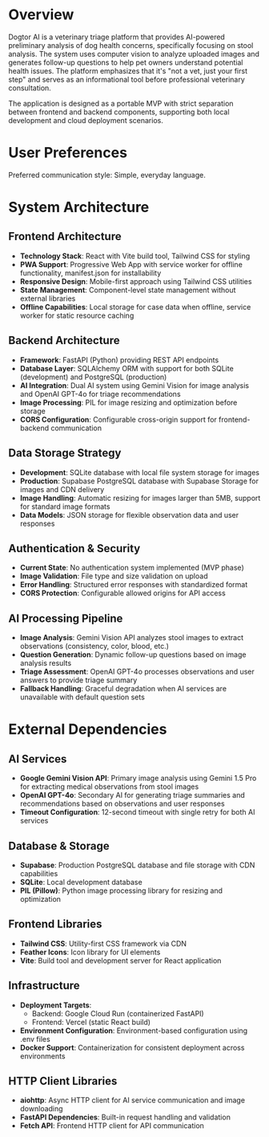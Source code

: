 # Overview

Dogtor AI is a veterinary triage platform that provides AI-powered preliminary analysis of dog health concerns, specifically focusing on stool analysis. The system uses computer vision to analyze uploaded images and generates follow-up questions to help pet owners understand potential health issues. The platform emphasizes that it's "not a vet, just your first step" and serves as an informational tool before professional veterinary consultation.

The application is designed as a portable MVP with strict separation between frontend and backend components, supporting both local development and cloud deployment scenarios.

# User Preferences

Preferred communication style: Simple, everyday language.

# System Architecture

## Frontend Architecture
- **Technology Stack**: React with Vite build tool, Tailwind CSS for styling
- **PWA Support**: Progressive Web App with service worker for offline functionality, manifest.json for installability
- **Responsive Design**: Mobile-first approach using Tailwind CSS utilities
- **State Management**: Component-level state management without external libraries
- **Offline Capabilities**: Local storage for case data when offline, service worker for static resource caching

## Backend Architecture
- **Framework**: FastAPI (Python) providing REST API endpoints
- **Database Layer**: SQLAlchemy ORM with support for both SQLite (development) and PostgreSQL (production)
- **AI Integration**: Dual AI system using Gemini Vision for image analysis and OpenAI GPT-4o for triage recommendations
- **Image Processing**: PIL for image resizing and optimization before storage
- **CORS Configuration**: Configurable cross-origin support for frontend-backend communication

## Data Storage Strategy
- **Development**: SQLite database with local file system storage for images
- **Production**: Supabase PostgreSQL database with Supabase Storage for images and CDN delivery
- **Image Handling**: Automatic resizing for images larger than 5MB, support for standard image formats
- **Data Models**: JSON storage for flexible observation data and user responses

## Authentication & Security
- **Current State**: No authentication system implemented (MVP phase)
- **Image Validation**: File type and size validation on upload
- **Error Handling**: Structured error responses with standardized format
- **CORS Protection**: Configurable allowed origins for API access

## AI Processing Pipeline
- **Image Analysis**: Gemini Vision API analyzes stool images to extract observations (consistency, color, blood, etc.)
- **Question Generation**: Dynamic follow-up questions based on image analysis results
- **Triage Assessment**: OpenAI GPT-4o processes observations and user answers to provide triage summary
- **Fallback Handling**: Graceful degradation when AI services are unavailable with default question sets

# External Dependencies

## AI Services
- **Google Gemini Vision API**: Primary image analysis using Gemini 1.5 Pro for extracting medical observations from stool images
- **OpenAI GPT-4o**: Secondary AI for generating triage summaries and recommendations based on observations and user responses
- **Timeout Configuration**: 12-second timeout with single retry for both AI services

## Database & Storage
- **Supabase**: Production PostgreSQL database and file storage with CDN capabilities
- **SQLite**: Local development database
- **PIL (Pillow)**: Python image processing library for resizing and optimization

## Frontend Libraries
- **Tailwind CSS**: Utility-first CSS framework via CDN
- **Feather Icons**: Icon library for UI elements
- **Vite**: Build tool and development server for React application

## Infrastructure
- **Deployment Targets**: 
  - Backend: Google Cloud Run (containerized FastAPI)
  - Frontend: Vercel (static React build)
- **Environment Configuration**: Environment-based configuration using .env files
- **Docker Support**: Containerization for consistent deployment across environments

## HTTP Client Libraries
- **aiohttp**: Async HTTP client for AI service communication and image downloading
- **FastAPI Dependencies**: Built-in request handling and validation
- **Fetch API**: Frontend HTTP client for API communication